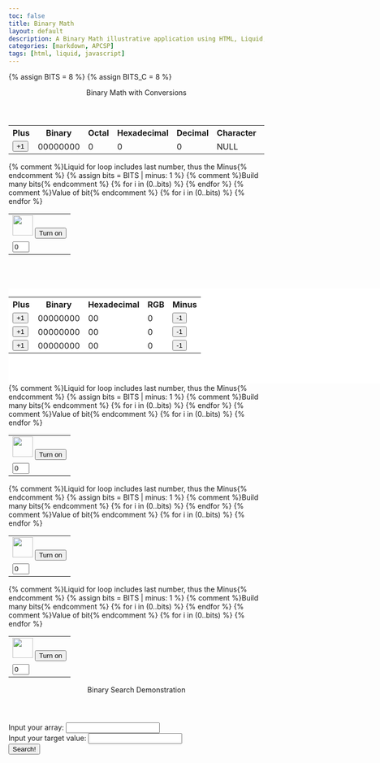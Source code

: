 ```yaml
---
toc: false
title: Binary Math
layout: default
description: A Binary Math illustrative application using HTML, Liquid, and JavaScript.
categories: [markdown, APCSP]
tags: [html, liquid, javascript]
---
```


<!-- Hack 1: add a character display to text when 8 bits, determine if printable or not printable -->
<!-- Hack 2: change to 24 bits and add a color code and display color when 24 bits, think about display on this one -->
<!-- Hack 3: do your own thing -->

{% assign BITS = 8 %}
{% assign BITS_C = 8 %}
<style>
    .box {
        width: 880px;
        height: 187px;
        background-color: #ffffff;
    }
    .wrapper1 {
    }
</style>
<script></script>
<div class="container bg-primary">
    <header class="pb-3 mb-4 border-bottom border-primary text-dark">
        <span class="fs-4">Binary Math with Conversions</span>
    </header>
    <div class="row justify-content-md-center">
        <div class="col-8">
            <table class="table">
            <tr id="table">
                <th>Plus</th>
                <th>Binary</th>
                <th>Octal</th>
                <th>Hexadecimal</th>
                <th>Decimal</th>
                <th>Character</th>
                <th>Minus</th>
            </tr>
            <tr>
                <td><button type="button" id="add1" onclick="add(1)">+1</button></td>
                <td id="binary">00000000</td>
                <td id="octal">0</td>
                <td id="hexadecimal">0</td>
                <td id="decimal">0</td>
                <td id="character">NULL</td>
                <td><button type="button" id="sub1" onclick="add(-1)">-1</button></td>
            </tr>
            </table>
        </div>
        <div class="col-12">
            {% comment %}Liquid for loop includes last number, thus the Minus{% endcomment %}
            {% assign bits = BITS | minus: 1 %} 
            <table class="table">
            <tr>
                {% comment %}Build many bits{% endcomment %}
                {% for i in (0..bits) %}
                <td><img class="img-responsive py-3" id="bulb{{ i }}" src="{{site.baseurl}}/images/bulb_off.png" alt="" width="40" height="Auto">
                    <button type="button" id="butt{{ i }}" onclick="javascript:toggleBit({{ i }})">Turn on</button>
                </td>
                {% endfor %}
            </tr>
            <tr>
                {% comment %}Value of bit{% endcomment %}
                {% for i in (0..bits) %}
                <td><input type='text' id="digit{{ i }}" Value="0" size="1" readonly></td>
                {% endfor %}
            </tr>
            </table>
        </div>
    </div>
    <br>
    <br>
    <br>
    <div class="row justify-content-md-center">
        <div class="col-8">
            <div class="">
                <div style="float: left;"> 
                    <table class="table">
                        <tr id="table">
                            <th>Plus</th>
                            <th>Binary</th>
                            <th>Hexadecimal</th>
                            <th>RGB</th>
                            <th>Minus</th>
                        </tr>
                        <tr>
                            <td><button type="button" id="add_C1" onclick="addR(1)">+1</button></td>
                            <td id="bin1">00000000</td>
                            <td id="hex1">00</td>
                            <td id="R">0</td>
                            <td><button type="button" id="sub_C1" onclick="addR(-1)">-1</button></td>
                        </tr>
                        <tr>
                            <td><button type="button" id="add_C2" onclick="addG(1)">+1</button></td>
                            <td id="bin2">00000000</td>
                            <td id="hex2">00</td>
                            <td id="G">0</td>
                            <td><button type="button" id="sub_C2" onclick="addG(-1)">-1</button></td>
                        </tr>
                        <tr>
                            <td><button type="button" id="add_C3" onclick="addB(1)">+1</button></td>
                            <td id="bin3">00000000</td>
                            <td id="hex3">00</td>
                            <td id="B">0</td>
                            <td><button type="button" id="sub_C3" onclick="addB(-1)">-1</button></td>
                        </tr>
                        </table>
                    </div>
                    <div class="box" id="color_box"></div>
                </div>
            </div>
            <div class="col-12">
                {% comment %}Liquid for loop includes last number, thus the Minus{% endcomment %}
                {% assign bits = BITS | minus: 1 %} 
                <table class="table">
                <tr>
                    {% comment %}Build many bits{% endcomment %}
                    {% for i in (0..bits) %}
                    <td><img class="img-responsive py-3" id="bulbR{{ i }}" src="{{site.baseurl}}/images/bulb_off.png" alt="" width="40" height="Auto">
                        <button type="button" id="buttR{{ i }}" onclick="javascript:toggleBitR({{ i }})">Turn on</button>
                    </td>
                    {% endfor %}
                </tr>
                <tr>
                    {% comment %}Value of bit{% endcomment %}
                    {% for i in (0..bits) %}
                    <td><input type='text' id="digitR{{ i }}" Value="0" size="1" readonly></td>
                    {% endfor %}
                </tr>
            </table>
        </div>
        <div class="col-12">
            {% comment %}Liquid for loop includes last number, thus the Minus{% endcomment %}
            {% assign bits = BITS | minus: 1 %} 
            <table class="table">
            <tr>
                {% comment %}Build many bits{% endcomment %}
                {% for i in (0..bits) %}
                <td><img class="img-responsive py-3" id="bulbG{{ i }}" src="{{site.baseurl}}/images/bulb_off.png" alt="" width="40" height="Auto">
                    <button type="button" id="buttG{{ i }}" onclick="javascript:toggleBitG({{ i }})">Turn on</button>
                </td>
                {% endfor %}
            </tr>
            <tr>
                {% comment %}Value of bit{% endcomment %}
                {% for i in (0..bits) %}
                <td><input type='text' id="digitG{{ i }}" Value="0" size="1" readonly></td>
                {% endfor %}
            </tr>
            </table>
        </div>
        <div class="col-12">
            {% comment %}Liquid for loop includes last number, thus the Minus{% endcomment %}
            {% assign bits = BITS | minus: 1 %} 
            <table class="table">
            <tr>
                {% comment %}Build many bits{% endcomment %}
                {% for i in (0..bits) %}
                <td><img class="img-responsive py-3" id="bulbB{{ i }}" src="{{site.baseurl}}/images/bulb_off.png" alt="" width="40" height="Auto">
                    <button type="button" id="buttB{{ i }}" onclick="javascript:toggleBitB({{ i }})">Turn on</button>
                </td>
                {% endfor %}
            </tr>
            <tr>
                {% comment %}Value of bit{% endcomment %}
                {% for i in (0..bits) %}
                <td><input type='text' id="digitB{{ i }}" Value="0" size="1" readonly></td>
                {% endfor %}
            </tr>
            </table>
        </div>
    </div>
    <div id="binary_search">
        <header class="pb-3 mb-4 border-bottom border-primary text-dark">
            <span class="fs-4">Binary Search Demonstration</span>
        </header>
        <form id="input_arr">
            Input your array: <input type="text" name="arr" value="" /><br>
            Input your target value: <input type="text" name="target" value=""/><br>
            <button type="button" name="button" onclick="binarySearch()"> Search! </button>
        </form>
        <script>

        </script>
    </div>
</div>

<script>
    const BITS = {{ BITS }};
    const MAX = 2 ** BITS - 1;
    const MSG_ON = "Turn on";
    const IMAGE_ON = "{{site.baseurl}}/images/bulb_on.gif";
    const MSG_OFF = "Turn off";
    const IMAGE_OFF = "{{site.baseurl}}/images/bulb_off.png"

    // return string with current value of each bit
    function getBits() {
        let bits = "";
        for(let i = 0; i < BITS; i++) {
        bits = bits + document.getElementById('digit' + i).value;
        }
        return bits;
    }
    function getBitsR() {
        let bits = "";
        for(let i = 0; i < BITS; i++) {
        bits = bits + document.getElementById('digitR' + i).value;
        }
        return bits;
    }
    function getBitsG() {
        let bits = "";
        for(let i = 0; i < BITS; i++) {
        bits = bits + document.getElementById('digitG' + i).value;
        }
        return bits;
    }
    function getBitsB() {
        let bits = "";
        for(let i = 0; i < BITS; i++) {
        bits = bits + document.getElementById('digitB' + i).value;
        }
        return bits;
    }
    function binToChar(bin) {
        let dec = parseInt(bin, 2).toString();
        console.log(dec);
        var chr = String.fromCharCode(dec);
        return chr;
        }
    // setter for DOM values
    function setConversions(binary) {
        document.getElementById('binary').innerHTML = binary;
        // Octal conversion
        document.getElementById('octal').innerHTML = parseInt(binary, 2).toString(8);
        // Hexadecimal conversion
        document.getElementById('hexadecimal').innerHTML = parseInt(binary, 2).toString(16).padStart(2, '0');
        // Decimal conversion
        document.getElementById('decimal').innerHTML = parseInt(binary, 2).toString();
        let dec = parseInt(document.getElementById('decimal').innerHTML);
        if (dec >= 32 && dec <= 126) {
            document.getElementById('character').innerHTML = binToChar(binary);
        }
        else {
            document.getElementById('character').innerHTML = "Not Printable 🙁";
        }
        
    }

    function setConversionsR(binary) {
        // R values
        document.getElementById('bin1').innerHTML = binary;
        // Hexadecimal conversion
        document.getElementById('hex1').innerHTML = parseInt(binary, 2).toString(16).padStart(2, '0');
        // RGB value conversion
        document.getElementById('R').innerHTML = parseInt(binary, 2).toString();
        document.getElementById('color_box').style.backgroundColor = setRGB();
    }

    function setConversionsG(binary) {
        // G values
        document.getElementById('bin2').innerHTML = binary;
        // Hexadecimal conversion
        document.getElementById('hex2').innerHTML = parseInt(binary, 2).toString(16).padStart(2, '0');
        // Decimal conversion
        document.getElementById('G').innerHTML = parseInt(binary, 2).toString();
        document.getElementById('color_box').style.backgroundColor = setRGB();

    }

    function setConversionsB(binary) {
        // B values
        document.getElementById('bin3').innerHTML = binary;
        // Hexadecimal conversion
        document.getElementById('hex3').innerHTML = parseInt(binary, 2).toString(16).padStart(2, '0');
        // Decimal conversion
        document.getElementById('B').innerHTML = parseInt(binary, 2).toString(); 
        document.getElementById('color_box').style.backgroundColor = setRGB();
    }

    //
    function decimal_2_base(decimal, base) {
        let conversion = "";
        // loop to convert to base
        do {
        let digit = decimal % base;
        conversion = "" + digit + conversion; // what does this do?
        decimal = ~~(decimal / base);         // what does this do?
        } while (decimal > 0);                  // why while at the end? what is ~~?
        // loop to pad with zeros
        if (base === 2) {                        // only pad for binary conversions
        for (let i = 0; conversion.length < BITS; i++) {
            conversion = "0" + conversion;
        }
        }
        return conversion;
    }

    // toggle selected bit and recalculate
    function toggleBit(i) {
        //alert("Digit action: " + i );
        const dig = document.getElementById('digit' + i);
        const image = document.getElementById('bulb' + i);
        const butt = document.getElementById('butt' + i);
        // Change digit and visual
        if (image.src.match(IMAGE_ON)) {
        dig.value = 0;
        image.src = IMAGE_OFF;
        butt.innerHTML = MSG_ON;
        } else {
        dig.value = 1;
        image.src = IMAGE_ON;
        butt.innerHTML = MSG_OFF;
        }
        // Binary numbers
        const binary = getBits();
        setConversions(binary);
    }
    function toggleBitR(i) {
        //alert("Digit action: " + i );
        const dig = document.getElementById('digitR' + i);
        const image = document.getElementById('bulbR' + i);
        const butt = document.getElementById('buttR' + i);
        // Change digit and visual
        if (image.src.match(IMAGE_ON)) {
        dig.value = 0;
        image.src = IMAGE_OFF;
        butt.innerHTML = MSG_ON;
        } else {
        dig.value = 1;
        image.src = IMAGE_ON;
        butt.innerHTML = MSG_OFF;
        }
        // Binary numbers
        const binary = getBitsR();
        setConversionsR(binary);
    }
    function toggleBitG(i) {
        //alert("Digit action: " + i );
        const dig = document.getElementById('digitG' + i);
        const image = document.getElementById('bulbG' + i);
        const butt = document.getElementById('buttG' + i);
        // Change digit and visual
        if (image.src.match(IMAGE_ON)) {
        dig.value = 0;
        image.src = IMAGE_OFF;
        butt.innerHTML = MSG_ON;
        } else {
        dig.value = 1;
        image.src = IMAGE_ON;
        butt.innerHTML = MSG_OFF;
        }
        // Binary numbers
        const binary = getBitsG();
        setConversionsG(binary);
    }
    function toggleBitB(i) {
        //alert("Digit action: " + i );
        const dig = document.getElementById('digitB' + i);
        const image = document.getElementById('bulbB' + i);
        const butt = document.getElementById('buttB' + i);
        // Change digit and visual
        if (image.src.match(IMAGE_ON)) {
        dig.value = 0;
        image.src = IMAGE_OFF;
        butt.innerHTML = MSG_ON;
        } else {
        dig.value = 1;
        image.src = IMAGE_ON;
        butt.innerHTML = MSG_OFF;
        }
        // Binary numbers
        const binary = getBitsB();
        setConversionsB(binary);
    }
    // add is positive integer, subtract is negative integer
    function add(n) {
        let binary = getBits();
        // convert to decimal and do math
        let decimal = parseInt(binary, 2);
        if (n > 0) {  // PLUS
        decimal = MAX === decimal ? 0 : decimal += n; // OVERFLOW or PLUS
        } else  {     // MINUS
        decimal = 0 === decimal ? MAX : decimal += n; // OVERFLOW or MINUS
        }
        // convert the result back to binary
        binary = decimal_2_base(decimal, 2);
        // update conversions
        setConversions(binary);
        // update bits
        for (let i = 0; i < binary.length; i++) {
        let digit = binary.substr(i, 1);
        document.getElementById('digit' + i).value = digit;
        if (digit === "1") {
            document.getElementById('bulb' + i).src = IMAGE_ON;
            document.getElementById('butt' + i).innerHTML = MSG_OFF;
        } else {
            document.getElementById('bulb' + i).src = IMAGE_OFF;
            document.getElementById('butt' + i).innerHTML = MSG_ON;
        }
        }
    }
    function addR(n) {
        let binary = getBitsR();
        // convert to decimal and do math
        let decimal = parseInt(binary, 2);
        if (n > 0) {  // PLUS
        decimal = MAX === decimal ? 0 : decimal += n; // OVERFLOW or PLUS
        } else  {     // MINUS
        decimal = 0 === decimal ? MAX : decimal += n; // OVERFLOW or MINUS
        }
        // convert the result back to binary
        binary = decimal_2_base(decimal, 2);
        // update conversions
        setConversionsR(binary);
        // update bits
        for (let i = 0; i < binary.length; i++) {
        let digit = binary.substr(i, 1);
        document.getElementById('digitR' + i).value = digit;
        if (digit === "1") {
            document.getElementById('bulbR' + i).src = IMAGE_ON;
            document.getElementById('buttR' + i).innerHTML = MSG_OFF;
        } else {
            document.getElementById('bulbR' + i).src = IMAGE_OFF;
            document.getElementById('buttR' + i).innerHTML = MSG_ON;
        }
        }
    }
    function addG(n) {
        let binary = getBitsG();
        // convert to decimal and do math
        let decimal = parseInt(binary, 2);
        if (n > 0) {  // PLUS
        decimal = MAX === decimal ? 0 : decimal += n; // OVERFLOW or PLUS
        } else  {     // MINUS
        decimal = 0 === decimal ? MAX : decimal += n; // OVERFLOW or MINUS
        }
        // convert the result back to binary
        binary = decimal_2_base(decimal, 2);
        // update conversions
        setConversionsG(binary);
        // update bits
        for (let i = 0; i < binary.length; i++) {
        let digit = binary.substr(i, 1);
        document.getElementById('digitG' + i).value = digit;
        if (digit === "1") {
            document.getElementById('bulbG' + i).src = IMAGE_ON;
            document.getElementById('buttG' + i).innerHTML = MSG_OFF;
        } else {
            document.getElementById('bulbG' + i).src = IMAGE_OFF;
            document.getElementById('buttG' + i).innerHTML = MSG_ON;
        }
        }
    }
    function addB(n) {
        let binary = getBitsB();
        // convert to decimal and do math
        let decimal = parseInt(binary, 2);
        if (n > 0) {  // PLUS
        decimal = MAX === decimal ? 0 : decimal += n; // OVERFLOW or PLUS
        } else  {     // MINUS
        decimal = 0 === decimal ? MAX : decimal += n; // OVERFLOW or MINUS
        }
        // convert the result back to binary
        binary = decimal_2_base(decimal, 2);
        // update conversions
        setConversionsB(binary);
        // update bits
        for (let i = 0; i < binary.length; i++) {
        let digit = binary.substr(i, 1);
        document.getElementById('digitB' + i).value = digit;
        if (digit === "1") {
            document.getElementById('bulbB' + i).src = IMAGE_ON;
            document.getElementById('buttB' + i).innerHTML = MSG_OFF;
        } else {
            document.getElementById('bulbB' + i).src = IMAGE_OFF;
            document.getElementById('buttB' + i).innerHTML = MSG_ON;
        }
        }
    }

    function setRGB() {
        let R = document.getElementById('hex1').innerHTML;
        let G = document.getElementById('hex2').innerHTML;
        let B = document.getElementById('hex3').innerHTML;
        let color_code = "#" + R + G + B;
        console.log(color_code)
        //document.getElementbyId("color_box").style.backgroundColor = color_code;
        return color_code
    }
</script>
